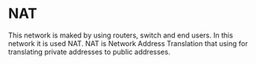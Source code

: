 # NAT
This network is maked by using routers, switch and end users. In this network it is used NAT.
NAT is Network Address Translation that using for translating private addresses to public addresses.
